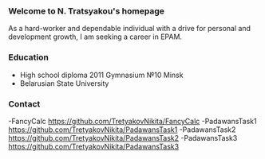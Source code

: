 ### Welcome to N. Tratsyakou's homepage

As a hard-worker and dependable individual with a drive for personal and development growth, I am seeking a career in  EPAM.

### Education
- High school diploma 2011 Gymnasium №10 Minsk
- Belarusian State University

###  Contact

-FancyCalc https://github.com/TretyakovNikita/FancyCalc
-PadawansTask1 https://github.com/TretyakovNikita/PadawansTask1
-PadawansTask2 https://github.com/TretyakovNikita/PadawansTask2
-PadawansTask3 https://github.com/TretyakovNikita/PadawansTask3


